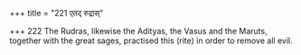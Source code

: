 +++
title = "221 एतद् रुद्रास्"

+++
222	The Rudras, likewise the Adityas, the Vasus and the Maruts, together with the great sages, practised this (rite) in order to remove all evil.